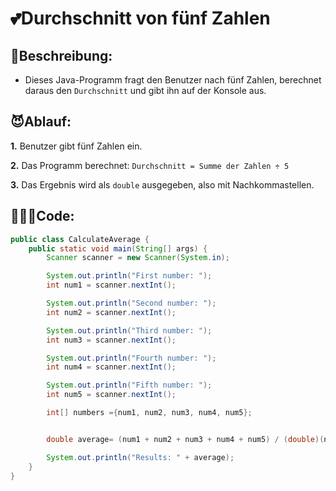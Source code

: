 # 💕Durchschnitt von fünf Zahlen
## 👀Beschreibung:
* Dieses Java-Programm fragt den Benutzer nach fünf Zahlen, berechnet daraus den `Durchschnitt` und gibt ihn auf der Konsole aus.

## 😈Ablauf:
**1.** Benutzer gibt fünf Zahlen ein.

**2.** Das Programm berechnet:
    ```Durchschnitt = Summe der Zahlen ÷ 5```

**3.** Das Ergebnis wird als `double` ausgegeben, also mit Nachkommastellen.

## 👩🏼‍💻Code: 
```java
public class CalculateAverage {
    public static void main(String[] args) {
        Scanner scanner = new Scanner(System.in);

        System.out.println("First number: ");
        int num1 = scanner.nextInt();

        System.out.println("Second number: ");
        int num2 = scanner.nextInt();

        System.out.println("Third number: ");
        int num3 = scanner.nextInt();

        System.out.println("Fourth number: ");
        int num4 = scanner.nextInt();

        System.out.println("Fifth number: ");
        int num5 = scanner.nextInt();

        int[] numbers ={num1, num2, num3, num4, num5};


        double average= (num1 + num2 + num3 + num4 + num5) / (double)(numbers.length);

        System.out.println("Results: " + average);
    }
}
```
